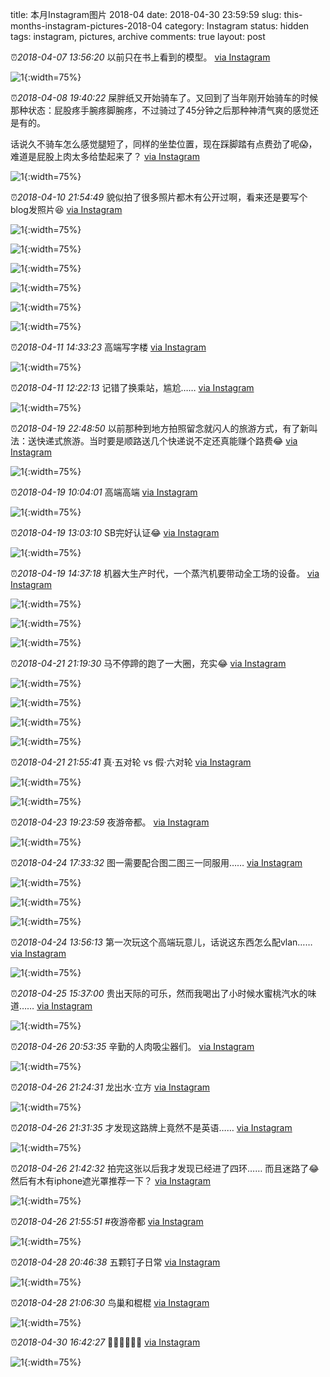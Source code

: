 title: 本月Instagram图片 2018-04
date: 2018-04-30 23:59:59
slug: this-months-instagram-pictures-2018-04
category: Instagram
status: hidden
tags: instagram, pictures, archive
comments: true
layout: post

⏰_2018-04-07 13:56:20_ 以前只在书上看到的模型。
[via Instagram](https://www.instagram.com/p/BhQh5uZDvfEgcTd5RKwFlO4PeRoRoBxqCywe2k0/)

![1](https://scontent-lax3-2.cdninstagram.com/vp/06370a1ca538daec33b81ba31c0922da/5DB5D195/t51.2885-15/e35/29737639_161265301368077_4761162386545573888_n.jpg?_nc_ht=scontent-lax3-2.cdninstagram.com){:width=75%}



⏰_2018-04-08 19:40:22_ 屎胖纸又开始骑车了。又回到了当年刚开始骑车的时候那种状态：屁股疼手腕疼脚腕疼，不过骑过了45分钟之后那种神清气爽的感觉还是有的。

话说久不骑车怎么感觉腿短了，同样的坐垫位置，现在踩脚踏有点费劲了呢😱，难道是屁股上肉太多给垫起来了？
[via Instagram](https://www.instagram.com/p/BhTuEStDdo1Syt3Cutj1YK7-48v93_RBZmXIXM0/)

![1](https://scontent-lax3-2.cdninstagram.com/vp/d3a5540fba59b30c9c273e310a4cd4cf/5DC2F82E/t51.2885-15/e35/30078524_1438379089642223_5097896502680879104_n.jpg?_nc_ht=scontent-lax3-2.cdninstagram.com){:width=75%}



⏰_2018-04-10 21:54:49_ 貌似拍了很多照片都木有公开过啊，看来还是要写个blog发照片😆
[via Instagram](https://www.instagram.com/p/BhZHCyVj60EzeJWe9Vcc3kueAR7NMrl344cqRk0/)

![1](https://scontent-lax3-2.cdninstagram.com/vp/cc8040db46eaf31adb9a278bc14bf2fb/5DBFF23D/t51.2885-15/e35/30085461_881893361981567_8329673055764742144_n.jpg?_nc_ht=scontent-lax3-2.cdninstagram.com){:width=75%}

![1](https://scontent-lax3-2.cdninstagram.com/vp/da6e9fa015f93dcfd352fba8445a7a84/5DA829EC/t51.2885-15/e35/30085749_520032068398131_3676659186977996800_n.jpg?_nc_ht=scontent-lax3-2.cdninstagram.com){:width=75%}

![1](https://scontent-lax3-2.cdninstagram.com/vp/1200ea78967ae7428bd1f9131a235e0c/5DBC0D3C/t51.2885-15/e35/30602854_623278121352318_1378080127103008768_n.jpg?_nc_ht=scontent-lax3-2.cdninstagram.com){:width=75%}

![1](https://scontent-lax3-2.cdninstagram.com/vp/87f0b65eef18fbda928ead2acdea7778/5DB4AFC6/t51.2885-15/e35/30076820_2053309608239997_760560921968902144_n.jpg?_nc_ht=scontent-lax3-2.cdninstagram.com){:width=75%}

![1](https://scontent-lax3-2.cdninstagram.com/vp/95bd7681561b1f7b1d7c3511dbdc10e3/5DC18380/t51.2885-15/e35/30591380_182329879077311_4617721203392512_n.jpg?_nc_ht=scontent-lax3-2.cdninstagram.com){:width=75%}

![1](https://scontent-lax3-2.cdninstagram.com/vp/de62cfe3feb0dad673b76b47ec920b2f/5DA3DFA4/t51.2885-15/e35/30078490_625199367822145_1626104841950461952_n.jpg?_nc_ht=scontent-lax3-2.cdninstagram.com){:width=75%}





⏰_2018-04-11 14:33:23_ 高端写字楼
[via Instagram](https://www.instagram.com/p/Bha5Ujpld71Yccj3jUz0vLm_bLz3Uet9mH708s0/)

![1](https://scontent-lax3-2.cdninstagram.com/vp/a6d71fdee3652c9a497c513a3f460cf5/5DADE20F/t51.2885-15/e35/29718066_374769583017447_2904432674271657984_n.jpg?_nc_ht=scontent-lax3-2.cdninstagram.com){:width=75%}

⏰_2018-04-11 12:22:13_ 记错了换乘站，尴尬……
[via Instagram](https://www.instagram.com/p/BhaqT0AlaGc3z_HRvYCTwtLD2kXnTL0Wlmbd1g0/)

![1](https://scontent-lax3-2.cdninstagram.com/vp/7aec75acf15e228b6c9137c335d6dd06/5DBCAF93/t51.2885-15/e35/30079156_371177486624822_7367706278174392320_n.jpg?_nc_ht=scontent-lax3-2.cdninstagram.com){:width=75%}



⏰_2018-04-19 22:48:50_ 以前那种到地方拍照留念就闪人的旅游方式，有了新叫法：送快递式旅游。当时要是顺路送几个快递说不定还真能赚个路费😂
[via Instagram](https://www.instagram.com/p/BhwYYW3FXrrM_t_HZbXqSmgASwJElPG-hIYWK40/)

![1](https://scontent-lax3-2.cdninstagram.com/vp/a046052acba8395a1cb7af1efedc4b4d/5DA94079/t51.2885-15/e35/30604665_193152891488841_6132814897521623040_n.jpg?_nc_ht=scontent-lax3-2.cdninstagram.com){:width=75%}



⏰_2018-04-19 10:04:01_ 高端高端
[via Instagram](https://www.instagram.com/p/BhxlpdQFnp0Ysz2cPt_8jc8NoPh1k4PQi_2wiY0/)

![1](https://scontent-lax3-2.cdninstagram.com/vp/03b8ec101755ac5395148a5e0a551cbf/5DC19E14/t51.2885-15/e35/30829554_192742368192895_3001483984380100608_n.jpg?_nc_ht=scontent-lax3-2.cdninstagram.com){:width=75%}

⏰_2018-04-19 13:03:10_ SB完好认证😂
[via Instagram](https://www.instagram.com/p/Bhx6JozFVUscPZhXSHtCjseN_SiFfuvJ9V72FU0/)

![1](https://scontent-lax3-2.cdninstagram.com/vp/316c13888302c72fc8e97acfa74d221b/5DADCA1E/t51.2885-15/e35/30085093_1936935009950672_5677391065263374336_n.jpg?_nc_ht=scontent-lax3-2.cdninstagram.com){:width=75%}

⏰_2018-04-19 14:37:18_ 机器大生产时代，一个蒸汽机要带动全工场的设备。
[via Instagram](https://www.instagram.com/p/BhyE7Jkl9vIlKawYI2CUrEcCnE5xXJ3c6EkoEo0/)

![1](https://scontent-lax3-2.cdninstagram.com/vp/524f7ce748cbf0dd62056482662c27fe/5DBA375F/t51.2885-15/e35/30086006_2267957233216242_5675151622070599680_n.jpg?_nc_ht=scontent-lax3-2.cdninstagram.com){:width=75%}

![1](https://scontent-lax3-2.cdninstagram.com/vp/bed6be722127f1641f3ab3634d481484/5DB46F22/t51.2885-15/e35/30591077_326309197893189_5204231685247336448_n.jpg?_nc_ht=scontent-lax3-2.cdninstagram.com){:width=75%}

![1](https://scontent-lax3-2.cdninstagram.com/vp/4fe8555097096f6f5d7b8c04dc5a8e69/5DB9F0FA/t51.2885-15/e35/30830444_1806484219408552_1170590918458212352_n.jpg?_nc_ht=scontent-lax3-2.cdninstagram.com){:width=75%}



⏰_2018-04-21 21:19:30_ 马不停蹄的跑了一大圈，充实😂
[via Instagram](https://www.instagram.com/p/Bh1Xv1LFRGLAHcNOT4vsUY4Tu1q3bnUdy2b-H40/)

![1](https://scontent-lax3-2.cdninstagram.com/vp/860d427f942e4f3f57426d53f55bad34/5DBCE6BC/t51.2885-15/e35/30590794_440584203032210_3783498018884419584_n.jpg?_nc_ht=scontent-lax3-2.cdninstagram.com){:width=75%}

![1](https://scontent-lax3-2.cdninstagram.com/vp/20ecbf8b6e6cc49a53e05982fb847de9/5DBF743B/t51.2885-15/e35/30590757_1831498880248508_7747768629982134272_n.jpg?_nc_ht=scontent-lax3-2.cdninstagram.com){:width=75%}

![1](https://scontent-lax3-2.cdninstagram.com/vp/3517f1a4e766afacf8db6566b61edbb1/5DB57211/t51.2885-15/e35/30086466_162448804437315_1947998639192276992_n.jpg?_nc_ht=scontent-lax3-2.cdninstagram.com){:width=75%}

![1](https://scontent-lax3-2.cdninstagram.com/vp/2fcb24bfad8d1251bef4097850fbf0e3/5DAEB02E/t51.2885-15/e35/30085487_212248386031205_7602074908281012224_n.jpg?_nc_ht=scontent-lax3-2.cdninstagram.com){:width=75%}

⏰_2018-04-21 21:55:41_ 真·五对轮 vs 假·六对轮
[via Instagram](https://www.instagram.com/p/Bh1b4vFlpnaGrgMD0paI-TsZL1jqB0xrd5xWoA0/)

![1](https://scontent-lax3-2.cdninstagram.com/vp/9175e767606ff0a2d3e7bf9550bc02c3/5DB30367/t51.2885-15/e35/30603913_188975401735813_3771139375044231168_n.jpg?_nc_ht=scontent-lax3-2.cdninstagram.com){:width=75%}

![1](https://scontent-lax3-2.cdninstagram.com/vp/6c4cb79195e49baaab08bfa902c62ab6/5DB0A2D0/t51.2885-15/e35/30592072_161460941200926_6870691022003765248_n.jpg?_nc_ht=scontent-lax3-2.cdninstagram.com){:width=75%}



⏰_2018-04-23 19:23:59_ 夜游帝都。
[via Instagram](https://www.instagram.com/p/Bh6UHaoFbHQfa1NUBq7wZSXfLycrn4eh9eCXK80/)

![1](https://scontent-lax3-2.cdninstagram.com/vp/338a614f3be66cf84c9c2f8d42db67b5/5DAE127E/t51.2885-15/e35/30841490_829244277285154_964325234326896640_n.jpg?_nc_ht=scontent-lax3-2.cdninstagram.com){:width=75%}



⏰_2018-04-24 17:33:32_ 图一需要配合图二图三一同服用……
[via Instagram](https://www.instagram.com/p/Bh8sRZQFJxgl6gh05m7GCHKp_RhnCxDvLPeMSg0/)

![1](https://scontent-lax3-2.cdninstagram.com/vp/9690648a01e05be78562a61b5dda906f/5DA5B32C/t51.2885-15/e35/30602746_207618163177181_4920372069679497216_n.jpg?_nc_ht=scontent-lax3-2.cdninstagram.com){:width=75%}

![1](https://scontent-lax3-2.cdninstagram.com/vp/259eb59914d4c252f8abb33a4c39425f/5DC1FBC6/t51.2885-15/e35/30855200_452839175151003_5352773365402697728_n.jpg?_nc_ht=scontent-lax3-2.cdninstagram.com){:width=75%}

![1](https://scontent-lax3-2.cdninstagram.com/vp/c67f09eba6827202a07255d6fd270773/5DBBE41F/t51.2885-15/e35/30601701_161766154504089_4967070987095900160_n.jpg?_nc_ht=scontent-lax3-2.cdninstagram.com){:width=75%}



⏰_2018-04-24 13:56:13_ 第一次玩这个高端玩意儿，话说这东西怎么配vlan……
[via Instagram](https://www.instagram.com/p/Bh8TZvRF_ddZ962cs9etVa3VbeNKxhU-JwFSH40/)

![1](https://scontent-lax3-2.cdninstagram.com/vp/1d8ce79f3861229284086a3181b09d25/5DA8FF2A/t51.2885-15/e35/30592424_169614100529870_7179586375602143232_n.jpg?_nc_ht=scontent-lax3-2.cdninstagram.com){:width=75%}



⏰_2018-04-25 15:37:00_ 贵出天际的可乐，然而我喝出了小时候水蜜桃汽水的味道……
[via Instagram](https://www.instagram.com/p/Bh_Duysl7lIXEhm-KCm5iwbVmlytKD84CDRqEA0/)

![1](https://scontent-lax3-2.cdninstagram.com/vp/029c6d51f7a36f153b01a9af36da4e42/5DBDAA19/t51.2885-15/e35/31028469_1367742429994567_951121409642332160_n.jpg?_nc_ht=scontent-lax3-2.cdninstagram.com){:width=75%}



⏰_2018-04-26 20:53:35_ 辛勤的人肉吸尘器们。
[via Instagram](https://www.instagram.com/p/BiCMwTIF1hdUodFkod3Jwu9BJNaB8rRvO-gA3w0/)

![1](https://scontent-lax3-2.cdninstagram.com/vp/220a3886f23b42d5cbfae97232f57aa1/5DBFA97C/t51.2885-15/e35/30593415_613028452383997_4089349567814828032_n.jpg?_nc_ht=scontent-lax3-2.cdninstagram.com){:width=75%}

⏰_2018-04-26 21:24:31_ 龙出水·立方
[via Instagram](https://www.instagram.com/p/BiCQS5Llwo5qiIVZzlzM9Vxfba5ioUF9eeBl2c0/)

![1](https://scontent-lax3-2.cdninstagram.com/vp/4aaa3fbac6b171b7d6d453e0ca7d86ac/5DB7CE37/t51.2885-15/e35/30591947_198440034105234_3910337907897925632_n.jpg?_nc_ht=scontent-lax3-2.cdninstagram.com){:width=75%}

⏰_2018-04-26 21:31:35_ 才发现这路牌上竟然不是英语……
[via Instagram](https://www.instagram.com/p/BiCRGn6FRNHECuigr0JrW9LbvKC_hNuILY2cvg0/)

![1](https://scontent-lax3-2.cdninstagram.com/vp/e5cf922a02a14e91095f759c694b5b61/5DAC66DF/t51.2885-15/e35/30830961_2354299998190258_9053118665657942016_n.jpg?_nc_ht=scontent-lax3-2.cdninstagram.com){:width=75%}

⏰_2018-04-26 21:42:32_ 拍完这张以后我才发现已经进了四环…… 而且迷路了😂 然后有木有iphone遮光罩推荐一下？
[via Instagram](https://www.instagram.com/p/BiCSW3Fl6BnLklvSlKIeBFdh0ACVhPtfF8jr1w0/)

![1](https://scontent-lax3-2.cdninstagram.com/vp/82292310fc04ca2881df6e92e134a733/5DC34ED6/t51.2885-15/e35/30923457_169578010531933_3826854197614084096_n.jpg?_nc_ht=scontent-lax3-2.cdninstagram.com){:width=75%}

⏰_2018-04-26 21:55:51_ #夜游帝都
[via Instagram](https://www.instagram.com/p/BiCT4ZeFCRApnqv2LM99EjhicQ0HcJjdKux9ag0/)

![1](https://scontent-lax3-2.cdninstagram.com/vp/f2483bf37bd7c011ec354388e432298e/5DA36151/t51.2885-15/e35/30602194_1524307481025324_5981001650582585344_n.jpg?_nc_ht=scontent-lax3-2.cdninstagram.com){:width=75%}



⏰_2018-04-28 20:46:38_ 五颗钉子日常
[via Instagram](https://www.instagram.com/p/BiHVjLpFHV1ReQ2xh3Kebw7yiT2STukx7dVmgo0/)

![1](https://scontent-lax3-2.cdninstagram.com/vp/66d53b567c6d533d96922ebbf11ce043/5DAC16AC/t51.2885-15/e35/31128582_153900452115859_7447117307194638336_n.jpg?_nc_ht=scontent-lax3-2.cdninstagram.com){:width=75%}

⏰_2018-04-28 21:06:30_ 鸟巢和棍棍
[via Instagram](https://www.instagram.com/p/BiHX0qSlwZfpxpD3BtY-odPloGxUEkKfEClFE40/)

![1](https://scontent-lax3-2.cdninstagram.com/vp/84adc0748537a411fb7493b42ab237d4/5DC1AC5D/t51.2885-15/e35/30867897_447897025666353_3088575050580754432_n.jpg?_nc_ht=scontent-lax3-2.cdninstagram.com){:width=75%}



⏰_2018-04-30 16:42:27_ 🐷🐷🐷🐷🐷🐷
[via Instagram](https://www.instagram.com/p/BiMDMbAlOrkC7qme37fClcXXTRqyV1HSlo-e6k0/)

![1](https://scontent-lax3-2.cdninstagram.com/vp/a8ebe1739be101336dd749278f388b3e/5DC71B6C/t51.2885-15/e35/30841620_617763335248709_2547326475984437248_n.jpg?_nc_ht=scontent-lax3-2.cdninstagram.com){:width=75%}
